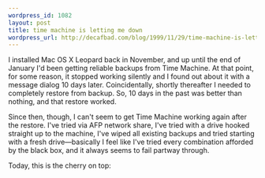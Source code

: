 ```yaml
--- 
wordpress_id: 1082
layout: post
title: time machine is letting me down
wordpress_url: http://decafbad.com/blog/1999/11/29/time-machine-is-letting-me-down
---
```

<p>I installed Mac OS X Leopard back in November, and up until the end of January I'd been getting reliable backups from Time Machine.  At that point, for some reason, it stopped working silently and I found out about it with a message dialog 10 days later.  Coincidentally, shortly thereafter I needed to completely restore from backup.  So, 10 days in the past was better than nothing, and that restore worked.  </p>
<p>Since then, though, I can't seem to get Time Machine working again after the restore.  I've tried via AFP network share, I've tried with a drive hooked straight up to the machine, I've wiped all existing backups and tried starting with a fresh drive&mdash;basically I feel like I've tried every combination afforded by the black box, and it always seems to fail partway through.</p>
<p>Today, this is the cherry on top:</p>
